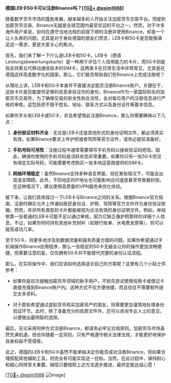 **德国LEB卡5G卡可以注册Binance吗？[[TG💪+ @esim1088](https://t.me/s/esim1088)]**

随着数字货币市场的蓬勃发展，越来越多的人开始关注加密货币交易平台。而提到加密货币交易，Binance无疑是全球范围内最受欢迎的平台之一。然而，对于许多海外用户来说，如何在遵守当地法规的前提下顺利注册并使用Binance，却是一个让人头疼的问题。尤其是对于身处德国的朋友们而言，LEB卡和5G卡是否能够满足这一需求，更是大家关心的焦点。

首先，我们来了解一下什么是LEB卡和5G卡。LEB卡（德语Leistungsbewertungskarte）是一种用于评估个人信用能力的卡片，而5G卡则是指支持第五代移动通信技术的SIM卡。这两类卡在日常生活中非常常见，尤其是在德国这样高度数字化的国家。那么，它们能否帮助我们在Binance上完成注册呢？

从理论上讲，LEB卡和5G卡本身并不直接决定能否注册Binance账户。关键在于，这些卡片是否能提供足够的信息来验证你的身份。Binance作为一家国际知名的加密货币交易所，为了确保交易的安全性和合法性，会对每位用户的注册信息进行严格的审核。这包括但不限于姓名、地址、联系方式以及身份证件等基本信息。

如果你手头有LEB卡或5G卡，并且希望借此注册Binance，那么你需要确保以下几点：

1. **身份验证材料齐全**：无论是LEB卡还是其他形式的身份证明文件，都必须真实有效。如果Binance要求上传护照或者驾照等官方证件，请务必提前准备好。
   
2. **手机号码可用性**：注册过程中通常需要填写手机号码以接收验证码短信。因此，确保你使用的手机号码是活跃状态非常重要。如果你只有一张5G卡但没有绑定实际号码，可能需要考虑购买一张本地运营商提供的SIM卡。

3. **网络环境稳定**：虽然Binance支持多种语言界面，但在某些情况下，可能会出现语言障碍。此外，不同地区的IP地址也可能影响访问速度甚至导致被封锁。在这种情况下，建议使用高质量的VPN服务来优化体验。

接下来，让我们具体探讨一下LEB卡与Binance之间的关系。根据Binance官方指南，注册时确实允许上传诸如居民身份证、护照、驾照等官方文件作为身份验证依据。然而，并非所有类型的卡片都能被视为合法有效的身份证明文件。例如，单纯依靠一张普通的LEB卡可能不足以通过审核，因为它缺乏像护照那样的详细个人信息。不过，如果你同时持有其他补充材料（如银行账单、水电费发票等），则可以提高成功几率。

至于5G卡，则更多地涉及到数据流量和服务质量方面的问题。如果你希望通过手机端操作Binance应用程序，那么一张稳定的5G卡无疑会让你的操作更加流畅便捷。但需要注意的是，仅仅拥有5G卡并不能替代完整的身份认证流程。

那么，在实际操作中，我们应该如何选择适合自己的方案呢？这里有几个小贴士供参考：

- 如果你是初次接触加密货币领域的新手用户，不妨先尝试使用信用卡或借记卡直接充值到Binance账户内。这种方式不仅方便快捷，而且往往不需要额外提交太多资料。
  
- 对于那些希望通过虚拟货币购买加密资产的朋友，则需要更加谨慎地处理身份验证环节。此时，除了准备充分的纸质文件外，还可以咨询专业人士的意见，以便做出最明智的选择。

最后，无论采用何种方式注册Binance，都请务必牢记合规原则。加密货币市场虽然充满机遇，但也伴随着一定风险。只有严格遵守相关法律法规，才能更好地保护自身权益不受侵害。

总之，德国的LEB卡和5G卡虽然不能单独决定你能否成功注册Binance，但如果合理搭配其他辅助工具，则完全有可能实现这一目标。当然，在此过程中，保持耐心和细心同样至关重要。相信只要按照上述方法逐步推进，最终定能达成心愿！

[[TG💪+ @esim1088](https://t.me/s/esim1088) ![Image](https://i.postimg.cc/4NQfJmqS/Snipaste-2025-05-13-00-14-12.png)]